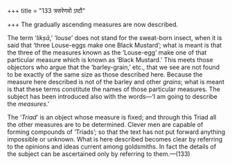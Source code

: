 +++
title = "133 त्रसरेणवो ऽष्टौ"

+++
The gradually ascending measures are now described.

The term ‘*likṣā*,’ ‘*louse*’ does not stand for the sweat-born insect,
when it is said that ‘three Louse-eggs make one Black Mustard’; what is
meant is that the three of the measures known as the ‘Louse-egg’ make
one of that particular measure which is known as ‘Black Mustard.’ This
meets those objectors who argue that the ‘barley-grain,’ etc., that we
see are not found to be exactly of the same size as those described
here. Because the measure here described is not of the barley and other
*grains*; what is meant is that these terms constitute the names of
those particular measures. The subject has been introduced also with the
words—‘I am going to describe the *measures*.’

The ‘*Triad*’ is an object whose measure is fixed; and through this
Triad all the other measures are to be determined. Clever men are
capable of forming compounds of ‘Triads’; so that the text has not put
forward anything impossible or unknown. What is here described becomes
clear by referring to the opinions and ideas current among goldsmiths.
In fact the details of the subject can be ascertained only by referring
to them.—(133)


